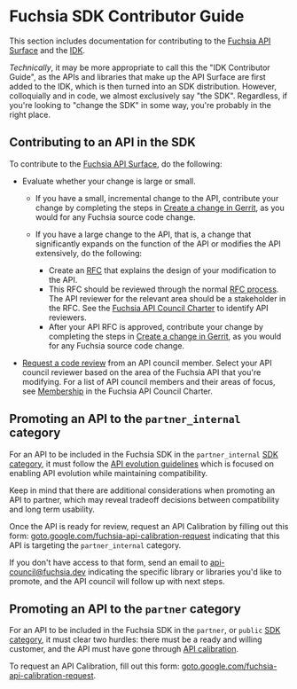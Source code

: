 # Fuchsia SDK Contributor Guide

This section includes documentation for contributing to the [Fuchsia API
Surface][fuchsia-api-surface] and the [IDK].

_Technically_, it may be more appropriate to call this the "IDK Contributor
Guide", as the APIs and libraries that make up the API Surface are first added
to the IDK, which is then turned into an SDK distribution. However,
colloquially and in code, we almost exclusively say "the SDK". Regardless, if
you're looking to "change the SDK" in some way, you're probably in the right
place.

## Contributing to an API in the SDK

To contribute to the [Fuchsia API Surface][fuchsia-api-surface], do the
following:

* Evaluate whether your change is large or small.

  * If you have a small, incremental change to the API, contribute your
      change by completing the steps in
      [Create a change in Gerrit][create-a-change-in-gerrit], as you would for
      any Fuchsia source code change.
  * If you have a large change to the API, that is, a change that
      significantly expands on the function of the API or modifies the
      API extensively, do the following:

    * Create an [RFC][rfc] that explains the design of your modification
         to the API.
    * This RFC should be reviewed through the normal
      [RFC process][rfc-process]. The API reviewer for the relevant area should
      be a stakeholder in the RFC. See the
      [Fuchsia API Council Charter][api-council] to identify API reviewers.
    * After your API RFC is approved, contribute your change by completing the
      steps in [Create a change in Gerrit][create-a-change-in-gerrit], as you
      would for any Fuchsia source code change.

* [Request a code review][request-a-code-review] from an API council member.
  Select your API council reviewer based on the area of the Fuchsia API that
  you're modifying. For a list of API council members and their areas of focus,
  see [Membership][membership] in the Fuchsia API Council Charter.

## Promoting an API to the `partner_internal` category

For an API to be included in the Fuchsia SDK in the `partner_internal`
[SDK category][sdk-category], it must follow the
[API evolution guidelines][evolve-gracefully] which is focused on enabling API
evolution while maintaining compatibility.

Keep in mind that there are additional considerations when promoting an API to
partner, which may reveal tradeoff decisions between compatibility and long term
usability.

Once the API is ready for review, request an API Calibration by filling out this
form: [goto.google.com/fuchsia-api-calibration-request][calibration-form]
indicating that this API is targeting the `partner_internal` category.

If you don't have access to that form, send an email to
api-council@fuchsia.dev indicating the specific library or libraries you'd
like to promote, and the API council will follow up with next steps.

## Promoting an API to the `partner` category

For an API to be included in the Fuchsia SDK in the `partner`, or `public`
[SDK category][sdk-category], it must clear two hurdles: there must be a ready
and willing customer, and the API must have gone through
[API calibration][calibration].

To request an API Calibration, fill out this form:
[goto.google.com/fuchsia-api-calibration-request][calibration-form].

<!-- Reference links -->

[fuchsia-api-surface]: /docs/glossary/README.md#fuchsia-api-surface
[IDK]: /docs/development/idk/
[create-a-change-in-gerrit]: /docs/development/source_code/contribute_changes.md#create-a-change-in-gerrit
[request-a-code-review]: /docs/development/source_code/contribute_changes.md#request-a-code-review
[rfc]: /docs/contribute/governance/rfcs/TEMPLATE.md
[rfc-process]: /docs/contribute/governance/rfcs/rfc_process.md
[api-council]: /docs/contribute/governance/api_council.md#area
[membership]: /docs/contribute/governance/api_council.md#membership
[sdk-category]: /docs/contribute/sdk/categories.md
[calibration]: /docs/contribute/governance/api_council.md#calibration
[calibration-form]: https://issues.fuchsia.dev/issues/new?component=1454153&template=1892475
[evolve-gracefully]: /docs/development/api/evolution.md#evolve-gracefully
